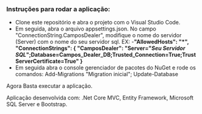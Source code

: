 ### Instruções para rodar a aplicação:

- Clone este repositório e abra o projeto com o Visual Studio Code.
- Em seguida, abra o arquivo appsettings.json. No campo "ConnectionString.CamposDealer", modifique o nome do servidor (Server) com o nome do seu servidor sql. EX: 
-**"AllowedHosts": "*",
"ConnectionStrings": {
  "CamposDealer": "Server="*Seu Servidor SQL*";Database=Campos_Dealer_DB;Trusted_Connection=True;TrustServerCertificate=True"
}**
- Em seguida abra o console gerenciador de pacotes do NuGet e rode os comandos:
Add-Migrations "Migration inicial";
Update-Database

Agora Basta executar a aplicação.

Aplicação desenvolvida com: .Net Core MVC, Entity Framework, Microsoft SQL Server e Bootstrap.
